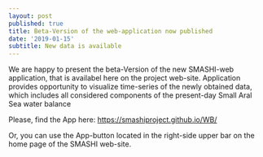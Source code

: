```yaml
---
layout: post
published: true
title: Beta-Version of the web-application now published
date: '2019-01-15'
subtitle: New data is available
---
```

We are happy to present the beta-Version of the new SMASHI-web application, that is availabel here on the project web-site. 
Application provides opportunity to visualize time-series of the newly obtained data, which includes all considered components of the present-day Small Aral Sea water balance

Please, find the App here: https://smashiproject.github.io/WB/

Or, you can use the App-button located in the right-side upper bar on the home page of the SMASHI web-site.
